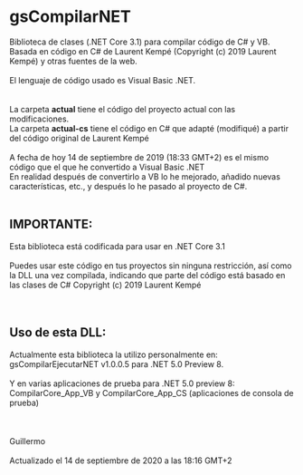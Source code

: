 # gsCompilarNET
Biblioteca de clases (.NET Core 3.1) para compilar código de C# y VB.<br>
Basada en código en C# de Laurent Kempé (Copyright (c) 2019 Laurent Kempé) y otras fuentes de la web.<br>
<br>
El lenguaje de código usado es Visual Basic .NET.<br>
<br>
<br>
La carpeta <b>actual</b> tiene el código del proyecto actual con las modificaciones.<br>
La carpeta <b>actual-cs</b> tiene el código en C# que adapté (modifiqué) a partir del código original de Laurent Kempé<br>
<br>
A fecha de hoy 14 de septiembre de 2019 (18:33 GMT+2) es el mismo código que el que he convertido a Visual Basic .NET<br>
En realidad después de convertirlo a VB lo he mejorado, añadido nuevas características, etc., y después lo he pasado al proyecto de C#.
<br>
<br>
<h2>IMPORTANTE:</h2>
Esta biblioteca está codificada para usar en .NET Core 3.1<br>
<br>
Puedes usar este código en tus proyectos sin ninguna restricción, así como la DLL una vez compilada, indicando que parte del código 
está basado en las clases de C# Copyright (c) 2019 Laurent Kempé<br>
<br>
<br>
<h2>Uso de esta DLL:</h2>
Actualmente esta biblioteca la utilizo personalmente en:<br>
gsCompilarEjecutarNET v1.0.0.5 para .NET 5.0 Preview 8.<br>
<br>
Y en varias aplicaciones de prueba para .NET 5.0 preview 8:<br>
CompilarCore_App_VB y CompilarCore_App_CS (aplicaciones de consola de prueba)<br>
<br> 
<br> 
<br>
Guillermo<br>
<br>
Actualizado el 14 de septiembre de 2020 a las 18:16 GMT+2

